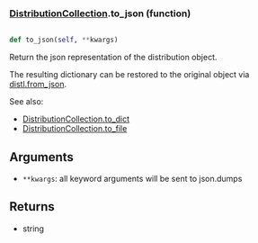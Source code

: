 ### [DistributionCollection](DistributionCollection.md).to_json (function)


```py

def to_json(self, **kwargs)

```



Return the json representation of the distribution object.

The resulting dictionary can be restored to the original object
via [distl.from_json](distl.from_json.md).

See also:

* [DistributionCollection.to_dict](DistributionCollection.to_dict.md)
* [DistributionCollection.to_file](DistributionCollection.to_file.md)

Arguments
---------
* `**kwargs`: all keyword arguments will be sent to json.dumps

Returns
--------
* string

